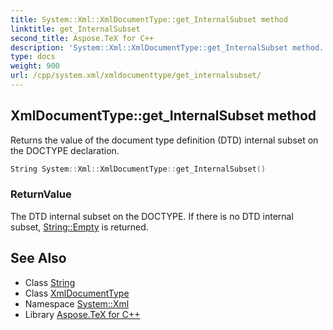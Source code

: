 ```yaml
---
title: System::Xml::XmlDocumentType::get_InternalSubset method
linktitle: get_InternalSubset
second_title: Aspose.TeX for C++
description: 'System::Xml::XmlDocumentType::get_InternalSubset method. Returns the value of the document type definition (DTD) internal subset on the DOCTYPE declaration in C++.'
type: docs
weight: 900
url: /cpp/system.xml/xmldocumenttype/get_internalsubset/
---
```

## XmlDocumentType::get_InternalSubset method


Returns the value of the document type definition (DTD) internal subset on the DOCTYPE declaration.

```cpp
String System::Xml::XmlDocumentType::get_InternalSubset()
```


### ReturnValue

The DTD internal subset on the DOCTYPE. If there is no DTD internal subset, [String::Empty](../../../system/string/empty/) is returned.

## See Also

* Class [String](../../../system/string/)
* Class [XmlDocumentType](../)
* Namespace [System::Xml](../../)
* Library [Aspose.TeX for C++](../../../)
